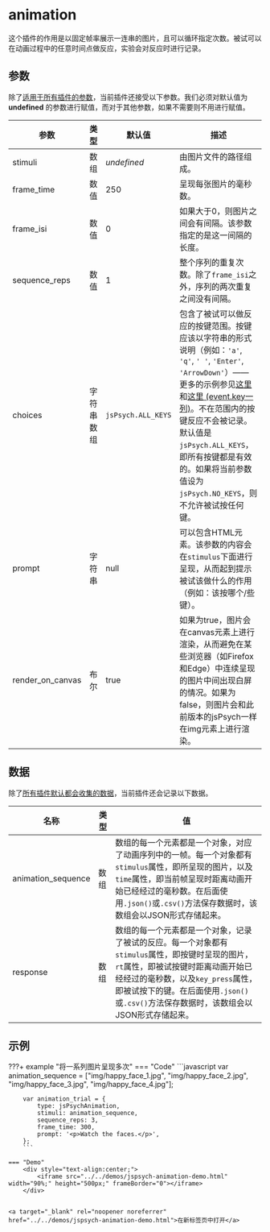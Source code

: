 # animation

这个插件的作用是以固定帧率展示一连串的图片，且可以循环指定次数。被试可以在动画过程中的任意时间点做反应，实验会对反应时进行记录。

## 参数

除了[适用于所有插件的参数](../overview/plugins.md#parameters-available-in-all-plugins#_3)，当前插件还接受以下参数。我们必须对默认值为 **undefined** 的参数进行赋值，而对于其他参数，如果不需要则不用进行赋值。

参数 | 类型 | 默认值 | 描述
----------|------|---------------|------------
stimuli | 数组 | *undefined* | 由图片文件的路径组成。 
frame_time | 数值 | 250 | 呈现每张图片的毫秒数。 
frame_isi | 数值 | 0 | 如果大于0，则图片之间会有间隔。该参数指定的是这一间隔的长度。 
sequence_reps | 数值 | 1 | 整个序列的重复次数。除了`frame_isi`之外，序列的两次重复之间没有间隔。
choices | 字符串数组 | `jsPsych.ALL_KEYS` | 包含了被试可以做反应的按键范围。按键应该以字符串的形式说明（例如：`'a'`, `'q'`, `' '`, `'Enter'`, `'ArrowDown'`）—— 更多的示例参见[这里](https://developer.mozilla.org/en-US/docs/Web/API/KeyboardEvent/key/Key_Values)和[这里 (event.key一列)](https://www.freecodecamp.org/news/javascript-keycode-list-keypress-event-key-codes/)。不在范围内的按键反应不会被记录。默认值是`jsPsych.ALL_KEYS`，即所有按键都是有效的。如果将当前参数值设为`jsPsych.NO_KEYS`，则不允许被试按任何键。 
prompt | 字符串 | null | 可以包含HTML元素。该参数的内容会在`stimulus`下面进行呈现，从而起到提示被试该做什么的作用（例如：该按哪个/些键）。 
render_on_canvas | 布尔 | true | 如果为true，图片会在canvas元素上进行渲染，从而避免在某些浏览器（如Firefox和Edge）中连续呈现的图片中间出现白屏的情况。如果为false，则图片会和此前版本的jsPsych一样在img元素上进行渲染。

## 数据

除了[所有插件默认都会收集的数据](../overview/plugins.md#_4)，当前插件还会记录以下数据。

名称 | 类型 | 值 
-----|------|------
animation_sequence | 数组 | 数组的每一个元素都是一个对象，对应了动画序列中的一帧。每一个对象都有`stimulus`属性，即所呈现的图片，以及`time`属性，即当前帧呈现时距离动画开始已经经过的毫秒数。在后面使用`.json()`或`.csv()`方法保存数据时，该数组会以JSON形式存储起来。 
response | 数组 | 数组的每一个元素都是一个对象，记录了被试的反应。每一个对象都有`stimulus`属性，即按键时呈现的图片，`rt`属性，即被试按键时距离动画开始已经经过的毫秒数，以及`key_press`属性，即被试按下的键。在后面使用`.json()`或`.csv()`方法保存数据时，该数组会以JSON形式存储起来。

## 示例

???+ example "将一系列图片呈现多次"
    === "Code"
        ```javascript
        var animation_sequence = ["img/happy_face_1.jpg", "img/happy_face_2.jpg", "img/happy_face_3.jpg", "img/happy_face_4.jpg"];

        var animation_trial = {
            type: jsPsychAnimation,
            stimuli: animation_sequence,
            sequence_reps: 3,
            frame_time: 300,
            prompt: '<p>Watch the faces.</p>',
        };
        ```

    === "Demo"
        <div style="text-align:center;">
            <iframe src="../../demos/jspsych-animation-demo.html" width="90%;" height="500px;" frameBorder="0"></iframe>
        </div>

        
    <a target="_blank" rel="noopener noreferrer" href="../../demos/jspsych-animation-demo.html">在新标签页中打开</a>